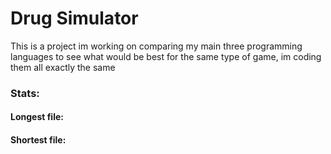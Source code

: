# Drug Simulator

This is a project im working on comparing my main three programming languages to see what would be best for the same type of game,
im coding them all exactly the same

### Stats:

#### Longest file:

#### Shortest file:


